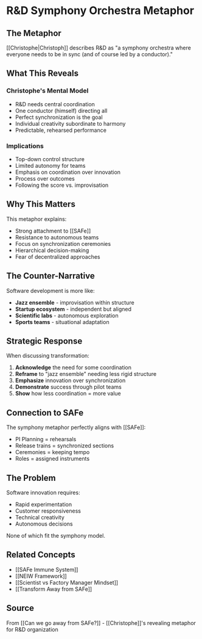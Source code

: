 # R&D Symphony Orchestra Metaphor

## The Metaphor

[[Christophe|Christoph]] describes R&D as "a symphony orchestra where everyone needs to be in sync (and of course led by a conductor)."

## What This Reveals

### Christophe's Mental Model
- R&D needs central coordination
- One conductor (himself) directing all
- Perfect synchronization is the goal
- Individual creativity subordinate to harmony
- Predictable, rehearsed performance

### Implications
- Top-down control structure
- Limited autonomy for teams
- Emphasis on coordination over innovation
- Process over outcomes
- Following the score vs. improvisation

## Why This Matters

This metaphor explains:
- Strong attachment to [[SAFe]]
- Resistance to autonomous teams
- Focus on synchronization ceremonies
- Hierarchical decision-making
- Fear of decentralized approaches

## The Counter-Narrative

Software development is more like:
- **Jazz ensemble** - improvisation within structure
- **Startup ecosystem** - independent but aligned
- **Scientific labs** - autonomous exploration
- **Sports teams** - situational adaptation

## Strategic Response

When discussing transformation:
1. **Acknowledge** the need for some coordination
2. **Reframe** to "jazz ensemble" needing less rigid structure
3. **Emphasize** innovation over synchronization
4. **Demonstrate** success through pilot teams
5. **Show** how less coordination = more value

## Connection to SAFe

The symphony metaphor perfectly aligns with [[SAFe]]:
- PI Planning = rehearsals
- Release trains = synchronized sections
- Ceremonies = keeping tempo
- Roles = assigned instruments

## The Problem

Software innovation requires:
- Rapid experimentation
- Customer responsiveness
- Technical creativity
- Autonomous decisions

None of which fit the symphony model.

## Related Concepts
- [[SAFe Immune System]]
- [[NEIW Framework]]
- [[Scientist vs Factory Manager Mindset]]
- [[Transform Away from SAFe]]

## Source
From [[Can we go away from SAFe?]] - [[Christophe]]'s revealing metaphor for R&D organization